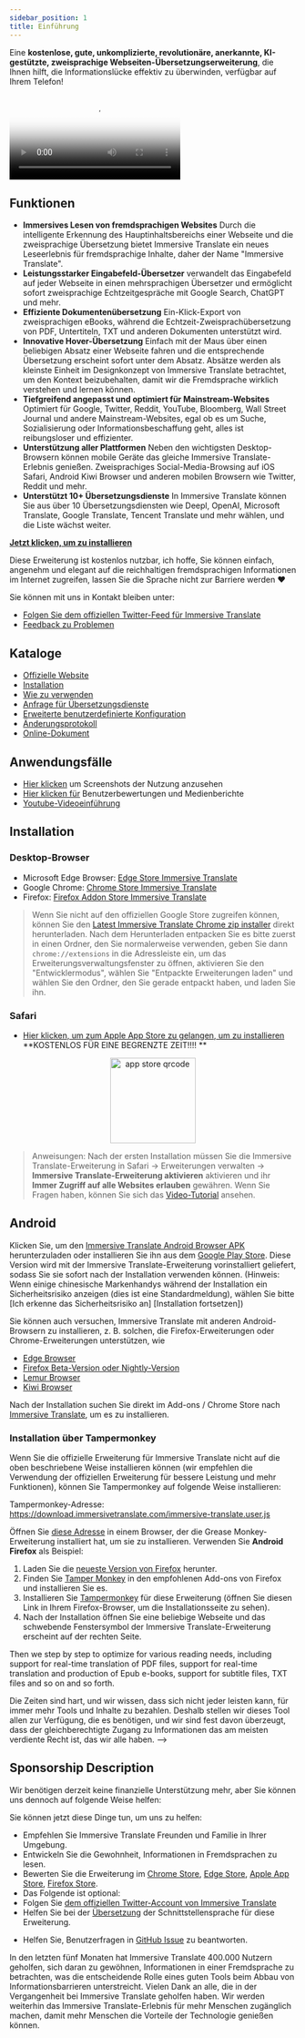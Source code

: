 ```yaml
---
sidebar_position: 1
title: Einführung
---
```


Eine **kostenlose, gute, unkomplizierte, revolutionäre, anerkannte, KI-gestützte, zweisprachige Webseiten-Übersetzungserweiterung**, die Ihnen hilft, die Informationslücke effektiv zu überwinden, verfügbar auf Ihrem Telefon!

<video
  controls
  poster="https://immersivetranslate.com/assets/price/video-poster-en.png"
  src="https://s.immersivetranslate.com/assets/uploads/en-kefVSe.mp4"
/>

## Funktionen

- **Immersives Lesen von fremdsprachigen Websites** Durch die intelligente Erkennung des Hauptinhaltsbereichs einer Webseite und die zweisprachige Übersetzung bietet Immersive Translate ein neues Leseerlebnis für fremdsprachige Inhalte, daher der Name "Immersive Translate".
- **Leistungsstarker Eingabefeld-Übersetzer** verwandelt das Eingabefeld auf jeder Webseite in einen mehrsprachigen Übersetzer und ermöglicht sofort zweisprachige Echtzeitgespräche mit Google Search, ChatGPT und mehr.
- **Effiziente Dokumentenübersetzung** Ein-Klick-Export von zweisprachigen eBooks, während die Echtzeit-Zweisprachübersetzung von PDF, Untertiteln, TXT und anderen Dokumenten unterstützt wird.
- **Innovative Hover-Übersetzung** Einfach mit der Maus über einen beliebigen Absatz einer Webseite fahren und die entsprechende Übersetzung erscheint sofort unter dem Absatz. Absätze werden als kleinste Einheit im Designkonzept von Immersive Translate betrachtet, um den Kontext beizubehalten, damit wir die Fremdsprache wirklich verstehen und lernen können.
- **Tiefgreifend angepasst und optimiert für Mainstream-Websites** Optimiert für Google, Twitter, Reddit, YouTube, Bloomberg, Wall Street Journal und andere Mainstream-Websites, egal ob es um Suche, Sozialisierung oder Informationsbeschaffung geht, alles ist reibungsloser und effizienter.
- **Unterstützung aller Plattformen** Neben den wichtigsten Desktop-Browsern können mobile Geräte das gleiche Immersive Translate-Erlebnis genießen. Zweisprachiges Social-Media-Browsing auf iOS Safari, Android Kiwi Browser und anderen mobilen Browsern wie Twitter, Reddit und mehr.
- **Unterstützt 10+ Übersetzungsdienste** In Immersive Translate können Sie aus über 10 Übersetzungsdiensten wie Deepl, OpenAI, Microsoft Translate, Google Translate, Tencent Translate und mehr wählen, und die Liste wächst weiter.

[**Jetzt klicken, um zu installieren**](/docs/installation/)

Diese Erweiterung ist kostenlos nutzbar, ich hoffe, Sie können einfach, angenehm und elegant auf die reichhaltigen fremdsprachigen Informationen im Internet zugreifen, lassen Sie die Sprache nicht zur Barriere werden ❤️

Sie können mit uns in Kontakt bleiben unter:

<!-- - [Abonnieren Sie Immersive Translate per E-Mail](https://immersivetranslate.substack.com/) Erhalten Sie die neuesten Updates und (Vorteile) zeitnah. -->

- [Folgen Sie dem offiziellen Twitter-Feed für Immersive Translate](https://twitter.com/immersivetrans)
  <!-- - [Folgen Sie dem Telegram-Kanal](https://t.me/immersivetranslate) Erhalten Sie die neuesten Nachrichten! -->
  <!-- - [Treten Sie der Telegram-Gruppe bei](https://t.me/+rq848Z09nehlOTgx), um an Diskussionen über Funktionen teilzunehmen. -->
- [Feedback zu Problemen](https://github.com/immersive-translate/immersive-translate/issues/)

## Kataloge

- [Offizielle Website](https://immersivetranslate.com/en/?force=1)
- [Installation](/docs/installation/)
- [Wie zu verwenden](/docs/usage/)
- [Anfrage für Übersetzungsdienste](/docs/services/)
- [Erweiterte benutzerdefinierte Konfiguration](/docs/advanced/)
- [Änderungsprotokoll](/docs/CHANGELOG/)
- [Online-Dokument](/docs/)

## Anwendungsfälle

<!-- - [Erfahren Sie mehr über die Veränderungen, die bei Benutzer Xiao Zhang nach einem Monat Nutzung von Immersive Translate aufgetreten sind](#user-xiao-zhangs-story) -->

- [Hier klicken](/docs/usecase/) um Screenshots der Nutzung anzusehen
- [Hier klicken für](/docs/review/) Benutzerbewertungen und Medienberichte
- [Youtube-Videoeinführung](https://www.youtube.com/watch?v=SHznc5kQCM4&ab_channel=ImmersiveTranslate)

## Installation

### Desktop-Browser

- Microsoft Edge Browser: [Edge Store Immersive Translate](https://microsoftedge.microsoft.com/addons/detail/amkbmndfnliijdhojkpoglbnaaahippg)
- Google Chrome: [Chrome Store Immersive Translate](https://chrome.google.com/webstore/detail/immersive-translate/bpoadfkcbjbfhfodiogcnhhhpibjhbnh)
- Firefox: [Firefox Addon Store Immersive Translate](https://addons.mozilla.org/firefox/addon/immersive-translate/)

> Wenn Sie nicht auf den offiziellen Google Store zugreifen können, können Sie den [Latest Immersive Translate Chrome zip installer](https://download.immersivetranslate.com/latest/chrome-immersive-translate.zip) direkt herunterladen. Nach dem Herunterladen entpacken Sie es bitte zuerst in einen Ordner, den Sie normalerweise verwenden, geben Sie dann `chrome://extensions` in die Adressleiste ein, um das Erweiterungsverwaltungsfenster zu öffnen, aktivieren Sie den "Entwicklermodus", wählen Sie "Entpackte Erweiterungen laden" und wählen Sie den Ordner, den Sie gerade entpackt haben, und laden Sie ihn.

### Safari

- [Hier klicken, um zum Apple App Store zu gelangen, um zu installieren](https://apps.apple.com/app/immersive-translate/id6447957425) \*\*KOSTENLOS FÜR EINE BEGRENZTE ZEIT!!!! \*\*

<div align="center">
<img src="https://s.immersivetranslate.com/static/official-static/assets/immersive-app-store.png" width="150" alt="app store qrcode" />
</div>

> Anweisungen: Nach der ersten Installation müssen Sie die Immersive Translate-Erweiterung in Safari -> Erweiterungen verwalten -> **Immersive Translate-Erweiterung aktivieren** aktivieren und ihr **Immer Zugriff auf alle Websites erlauben** gewähren. Wenn Sie Fragen haben, können Sie sich das [Video-Tutorial](https://s.immersivetranslate.com/videos/ios_safari_turorial_en.mp4) ansehen.

## Android

Klicken Sie, um den [Immersive Translate Android Browser APK](https://immersivetranslate.com/android/) herunterzuladen oder installieren Sie ihn aus dem [Google Play Store](https://play.google.com/store/apps/details?id=com.immersivetranslate.browser&utm_campaign=official). Diese Version wird mit der Immersive Translate-Erweiterung vorinstalliert geliefert, sodass Sie sie sofort nach der Installation verwenden können. (Hinweis: Wenn einige chinesische Markenhandys während der Installation ein Sicherheitsrisiko anzeigen (dies ist eine Standardmeldung), wählen Sie bitte [Ich erkenne das Sicherheitsrisiko an] [Installation fortsetzen])

Sie können auch versuchen, Immersive Translate mit anderen Android-Browsern zu installieren, z. B. solchen, die Firefox-Erweiterungen oder Chrome-Erweiterungen unterstützen, wie

- [Edge Browser](https://www.microsoft.com/edge/emmx/immersivetranslatecollaboration)
- [Firefox Beta-Version oder Nightly-Version](https://www.mozilla.org/firefox/channel/android/)
- [Lemur Browser](https://lemurbrowser.com/)
- [Kiwi Browser](https://kiwibrowser.com/)

Nach der Installation suchen Sie direkt im Add-ons / Chrome Store nach [Immersive Translate](https://chrome.google.com/webstore/detail/immersive-translate/bpoadfkcbjbfhfodiogcnhhhpibjhbnh), um es zu installieren.

### Installation über Tampermonkey

Wenn Sie die offizielle Erweiterung für Immersive Translate nicht auf die oben beschriebene Weise installieren können (wir empfehlen die Verwendung der offiziellen Erweiterung für bessere Leistung und mehr Funktionen), können Sie Tampermonkey auf folgende Weise installieren:

Tampermonkey-Adresse: https://download.immersivetranslate.com/immersive-translate.user.js

Öffnen Sie [diese Adresse](https://download.immersivetranslate.com/immersive-translate.user.js) in einem Browser, der die Grease Monkey-Erweiterung installiert hat, um sie zu installieren. Verwenden Sie **Android Firefox** als Beispiel:

1. Laden Sie die [neueste Version von Firefox](https://www.mozilla.org/firefox/browsers/mobile/android/) herunter.
2. Finden Sie [Tamper Monkey](https://www.tampermonkey.net/) in den empfohlenen Add-ons von Firefox und installieren Sie es.
3. Installieren Sie [Tampermonkey](https://download.immersivetranslate.com/immersive-translate.user.js) für diese Erweiterung (öffnen Sie diesen Link in Ihrem Firefox-Browser, um die Installationsseite zu sehen).
4. Nach der Installation öffnen Sie eine beliebige Webseite und das schwebende Fenstersymbol der Immersive Translate-Erweiterung erscheint auf der rechten Seite.

Then we step by step to optimize for various reading needs, including support for real-time translation of PDF files, support for real-time translation and production of Epub e-books, support for subtitle files, TXT files and so on and so forth.

Die Zeiten sind hart, und wir wissen, dass sich nicht jeder leisten kann, für immer mehr Tools und Inhalte zu bezahlen. Deshalb stellen wir dieses Tool allen zur Verfügung, die es benötigen, und wir sind fest davon überzeugt, dass der gleichberechtigte Zugang zu Informationen das am meisten verdiente Recht ist, das wir alle haben. -->

## Sponsorship Description

Wir benötigen derzeit keine finanzielle Unterstützung mehr, aber Sie können uns dennoch auf folgende Weise helfen:

Sie können jetzt diese Dinge tun, um uns zu helfen:

- Empfehlen Sie Immersive Translate Freunden und Familie in Ihrer Umgebung.
- Entwickeln Sie die Gewohnheit, Informationen in Fremdsprachen zu lesen.
- Bewerten Sie die Erweiterung im [Chrome Store](https://chrome.google.com/webstore/detail/immersive-translate/bpoadfkcbjbfhfodiogcnhhhpibjhbnh), [Edge Store](https://microsoftedge.microsoft.com/addons/detail/immersive-translate-web-/amkbmndfnliijdhojkpoglbnaaahippg), [Apple App Store](https://apps.apple.com/app/id6447957425), [Firefox Store](https://addons.mozilla.org/firefox/addon/immersive-translate/).
- Das Folgende ist optional:
  <!-- - Abonnieren Sie [die offizielle Immersive Translate E-Mail](https://immersivetranslate.substack.com/) -->
  <!-- - [Treten Sie dem Telegram-Kanal bei](https://t.me/immersivetranslate) -->
- Folgen Sie [dem offiziellen Twitter-Account von Immersive Translate](https://twitter.com/immersivetrans)
- Helfen Sie bei der [Übersetzung](https://crowdin.com/project/immersive-translate) der Schnittstellensprache für diese Erweiterung.
<!-- - Helfen Sie, Benutzerfragen in [Telegram-Gruppen](https://t.me/+rq848Z09nehlOTgx) zu beantworten. -->
- Helfen Sie, Benutzerfragen in [GitHub Issue](https://github.com/immersive-translate/immersive-translate/issues) zu beantworten.

In den letzten fünf Monaten hat Immersive Translate 400.000 Nutzern geholfen, sich daran zu gewöhnen, Informationen in einer Fremdsprache zu betrachten, was die entscheidende Rolle eines guten Tools beim Abbau von Informationsbarrieren unterstreicht. Vielen Dank an alle, die in der Vergangenheit bei Immersive Translate geholfen haben. Wir werden weiterhin das Immersive Translate-Erlebnis für mehr Menschen zugänglich machen, damit mehr Menschen die Vorteile der Technologie genießen können.